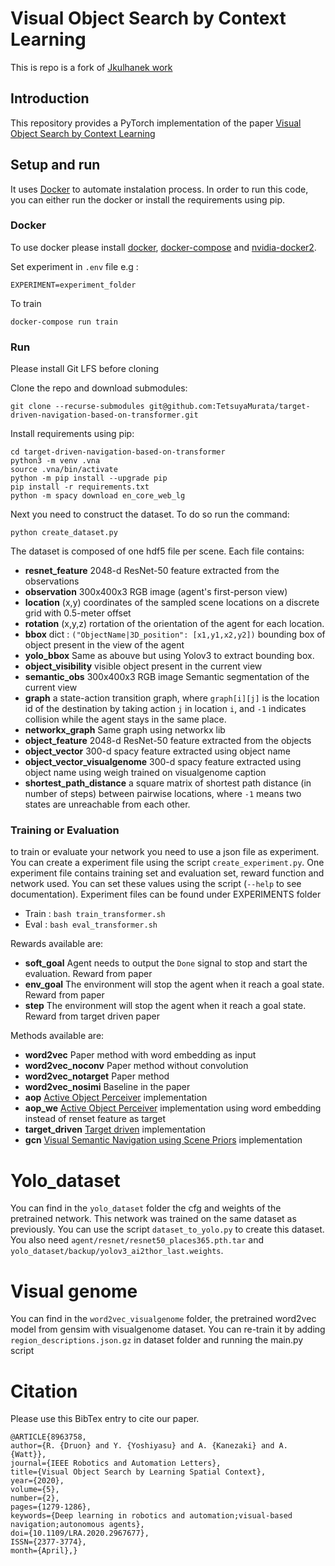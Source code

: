 # Visual Object Search by Context Learning
This is repo is a fork of [Jkulhanek work](https://github.com/jkulhanek/visual-navigation-agent-pytorch) 

## Introduction

This repository provides a PyTorch implementation of the paper [Visual Object Search by Context Learning](https://ieeexplore.ieee.org/abstract/document/8963758)

## Setup and run
It uses [Docker](http://docker.com/) to automate instalation process. In order to run this code, you can either run the docker or install the requirements using pip.

### Docker
To use docker please install [docker](https://docs.docker.com/install/), [docker-compose](https://docs.docker.com/compose/install/) and [nvidia-docker2](https://github.com/NVIDIA/nvidia-docker#upgrading-with-nvidia-docker2-deprecated).

Set experiment in `.env` file e.g :

    EXPERIMENT=experiment_folder

To train 

    docker-compose run train

### Run

Please install Git LFS before cloning 

Clone the repo and download submodules:

    git clone --recurse-submodules git@github.com:TetsuyaMurata/target-driven-navigation-based-on-transformer.git

Install requirements using pip:

    cd target-driven-navigation-based-on-transformer
    python3 -m venv .vna
    source .vna/bin/activate
    python -m pip install --upgrade pip
    pip install -r requirements.txt
    python -m spacy download en_core_web_lg

Next you need to construct the dataset. To do so run the command:
    
    python create_dataset.py

The dataset is composed of one hdf5 file per scene.
Each file contains:
- **resnet_feature** 2048-d ResNet-50 feature extracted from the observations
- **observation** 300x400x3 RGB image (agent's first-person view)
- **location** (x,y) coordinates of the sampled scene locations on a discrete grid with 0.5-meter offset
- **rotation** (x,y,z) rortation of the orientation of the agent for each location.
- **bbox** dict : `("ObjectName|3D_position": [x1,y1,x2,y2])` bounding box of object present in the view of the agent 
- **yolo_bbox** Same as abouve but using Yolov3 to extract bounding box.
- **object_visibility** visible object present in the current view
- **semantic_obs** 300x400x3 RGB image Semantic segmentation of the current view
- **graph** a state-action transition graph, where `graph[i][j]` is the location id of the destination by taking action `j` in location `i`, and `-1` indicates collision while the agent stays in the same place.
- **networkx_graph** Same graph using networkx lib
- **object_feature** 2048-d ResNet-50 feature extracted from the objects
- **object_vector** 300-d spacy feature extracted using object name
- **object_vector_visualgenome** 300-d spacy feature extracted using object name using weigh trained on visualgenome caption
- **shortest_path_distance** a square matrix of shortest path distance (in number of steps) between pairwise locations, where `-1` means two states are unreachable from each other.
  
### Training or Evaluation
to train or evaluate your network you need to use a json file as experiment. You can create a experiment file using the script `create_experiment.py`. One experiment file contains training set and evaluation set, reward function and network used. You can set these values using the script (``--help`` to see documentation). Experiment files can be found under EXPERIMENTS folder
- Train : `bash train_transformer.sh`
- Eval : `bash eval_transformer.sh`

Rewards available are:
- **soft_goal** Agent needs to output the ``Done`` signal to stop and start the evaluation. Reward from paper
- **env_goal** The environment will stop the agent when it reach a goal state. Reward from paper
- **step** The environment will stop the agent when it reach a goal state. Reward from target driven paper

Methods available are:
- **word2vec** Paper method with word embedding as input
- **word2vec_noconv** Paper method without convolution
- **word2vec_notarget** Paper method
- **word2vec_nosimi** Baseline in the paper
- **aop** [Active Object Perceiver](https://arxiv.org/abs/1807.11174) implementation
- **aop_we** [Active Object Perceiver](https://arxiv.org/abs/1807.11174) implementation using word embedding instead of renset feature as target
- **target_driven** [Target driven](https://arxiv.org/abs/1609.05143) implementation
- **gcn** [Visual Semantic Navigation using Scene Priors](https://arxiv.org/abs/1810.06543) implementation 

# Yolo_dataset

You can find in the `yolo_dataset` folder the cfg and weights of the pretrained network. This network was trained on the same dataset as previously. You can use the script `dataset_to_yolo.py` to create this dataset. You also need `agent/resnet/resnet50_places365.pth.tar` and `yolo_dataset/backup/yolov3_ai2thor_last.weights`. 

# Visual genome

You can find in the `word2vec_visualgenome` folder, the pretrained word2vec model from gensim with visualgenome dataset. You can re-train it by adding `region_descriptions.json.gz` in dataset folder and running the main.py script

# Citation
Please use this BibTex entry to cite our paper.
```
@ARTICLE{8963758,
author={R. {Druon} and Y. {Yoshiyasu} and A. {Kanezaki} and A. {Watt}},
journal={IEEE Robotics and Automation Letters},
title={Visual Object Search by Learning Spatial Context},
year={2020},
volume={5},
number={2},
pages={1279-1286},
keywords={Deep learning in robotics and automation;visual-based navigation;autonomous agents},
doi={10.1109/LRA.2020.2967677},
ISSN={2377-3774},
month={April},}
```
